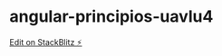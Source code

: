 # angular-principios-uavlu4

[Edit on StackBlitz ⚡️](https://stackblitz.com/edit/angular-principios-uavlu4)